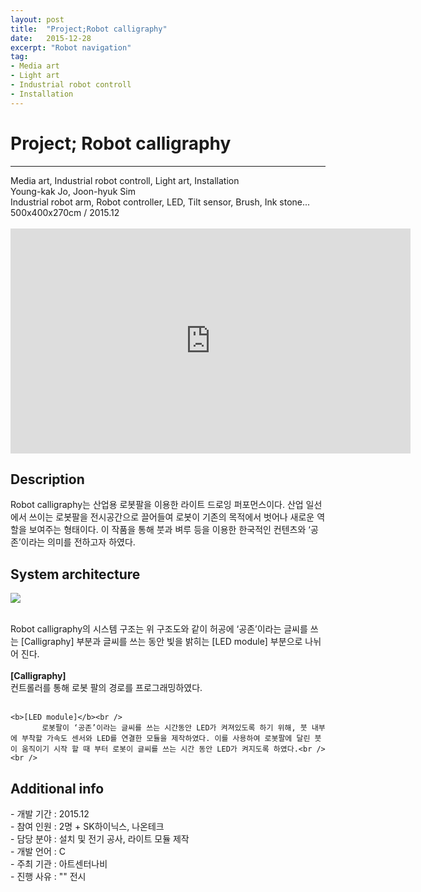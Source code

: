 ```yaml
---
layout: post
title:  "Project;Robot calligraphy"
date:   2015-12-28
excerpt: "Robot navigation"
tag:
- Media art
- Light art
- Industrial robot controll
- Installation
---
```

<h1> Project; Robot calligraphy</h1>
<hr />
Media art, Industrial robot controll, Light art, Installation<br />
Young-kak Jo, Joon-hyuk Sim<br />
Industrial robot arm, Robot controller, LED, Tilt sensor, Brush, Ink stone...<br />
500x400x270cm / 2015.12<br /><br />

<iframe width="640" height="360" src="https://www.youtube-nocookie.com/embed/Gm7YdAydovk?controls=0&amp;showinfo=0" frameborder="0" allowfullscreen></iframe>

<h2> Description</h2>
    Robot calligraphy는 산업용 로봇팔을 이용한 라이트 드로잉 퍼포먼스이다. 산업 일선에서 쓰이는 로봇팔을 전시공간으로 끌어들여 로봇이 기존의 목적에서 벗어나 새로운 역할을 보여주는 형태이다. 이 작품을 통해 붓과 벼루 등을 이용한 한국적인 컨텐츠와 ‘공존’이라는 의미를 전하고자 하였다. <br />

<h2> System architecture</h2>

<a href="{{ site.url }}/images/robotcalligraphy_sys.png"><img src="{{ site.url }}/images/robotcalligraphy_sys.png"></a> 

 <br />Robot calligraphy의 시스템 구조는 위 구조도와 같이 허공에 ‘공존’이라는 글씨를 쓰는 [Calligraphy] 부분과 글씨를 쓰는 동안 빛을 밝히는 [LED module] 부분으로 나뉘어 진다.<br /><br />
 	<b>[Calligraphy]</b><br />
 		    컨트롤러를 통해 로봇 팔의 경로를 프로그래밍하였다.<br /><br />

	<b>[LED module]</b><br />
		   로봇팔이 ‘공존’이라는 글씨를 쓰는 시간동안 LED가 켜져있도록 하기 위해, 붓 내부에 부착할 가속도 센서와 LED를 연결한 모듈을 제작하였다. 이를 사용하여 로봇팔에 달린 붓이 움직이기 시작 할 때 부터 로봇이 글씨를 쓰는 시간 동안 LED가 켜지도록 하였다.<br /><br />

<h2> Additional info</h2>
	- 개발 기간		:     2015.12<br />
	- 참여 인원		:     2명 + SK하이닉스, 나온테크<br />
	- 담당 분야		:     설치 및 전기 공사, 라이트 모듈 제작<br />
	- 개발 언어		:     C<br />
	- 주최 기관		:     아트센터나비<br />
	- 진행 사유		:     "<ROBOT PARTY>" 전시<br /><br />